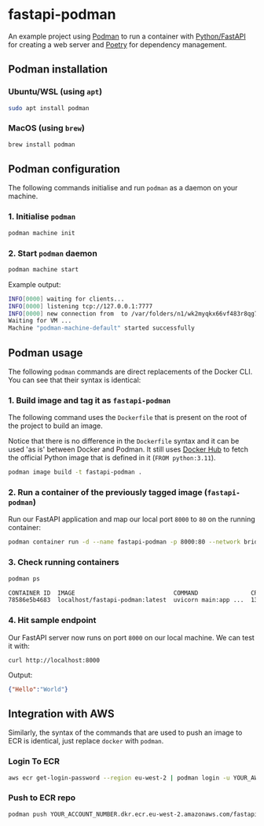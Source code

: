 # fastapi-podman

An example project using [Podman](https://podman.io/) to run a container with [Python/FastAPI](https://fastapi.tiangolo.com/) for creating a web server and [Poetry](https://python-poetry.org/) for dependency management.

## Podman installation

### Ubuntu/WSL (using `apt`)
```bash
sudo apt install podman
```

### MacOS (using `brew`)
```bash
brew install podman
```

## Podman configuration
The following commands initialise and run `podman` as a daemon on your machine.
### 1. Initialise `podman`
```bash
podman machine init
```

### 2. Start `podman` daemon
```bash
podman machine start
```
Example output:
```bash
INFO[0000] waiting for clients...
INFO[0000] listening tcp://127.0.0.1:7777
INFO[0000] new connection from  to /var/folders/n1/wk2myqkx66vf483r8qg7l2880000gn/T/podman/qemu_podman-machine-default.sock
Waiting for VM ...
Machine "podman-machine-default" started successfully
```

## Podman usage

The following `podman` commands are direct replacements of the Docker CLI. You can see that their syntax is identical:

### 1. Build image and tag it as `fastapi-podman`

The following command uses the `Dockerfile` that is present on the root of the project to build an image. 

Notice that there is no difference in the `Dockerfile` syntax and it can be used 'as is' between Docker and Podman. It still uses [Docker Hub](https://hub.docker.com/_/python/) to fetch the official Python image that is defined in it (`FROM python:3.11`).
```bash
podman image build -t fastapi-podman .
```

### 2. Run a container of the previously tagged image (`fastapi-podman`)

Run our FastAPI application and map our local port `8000` to `80` on the running container:
```bash
podman container run -d --name fastapi-podman -p 8000:80 --network bridge fastapi-podman
```

### 3. Check running containers
```bash
podman ps
```
```bash
CONTAINER ID  IMAGE                            COMMAND               CREATED         STATUS             PORTS                 NAMES
78586e5b4683  localhost/fastapi-podman:latest  uvicorn main:app ...  13 minutes ago  Up 13 minutes ago  0.0.0.0:8000->80/tcp  nifty_roentgen
```
### 4. Hit sample endpoint
Our FastAPI server now runs on port `8000` on our local machine. We can test it with:
```
curl http://localhost:8000
```
Output:
```json
{"Hello":"World"}
```

## Integration with AWS
Similarly, the syntax of the commands that are used to push an image to ECR is identical, just replace `docker` with `podman`.

### Login To ECR
```bash
aws ecr get-login-password --region eu-west-2 | podman login -u YOUR_AWS_USERNAME --password-stdin YOUR_ACCOUNT_NUMBER.dkr.ecr.eu-west-2.amazonaws.com
```
### Push to ECR repo
```bash
podman push YOUR_ACCOUNT_NUMBER.dkr.ecr.eu-west-2.amazonaws.com/fastapi-podman
```
